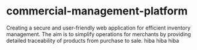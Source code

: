# commercial-management-platform
Creating a secure and user-friendly web application for efficient inventory management. The aim is to simplify operations for merchants by providing detailed traceability of products from purchase to sale.
hiba hiba hiba 